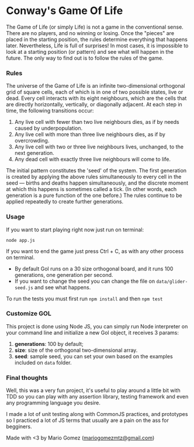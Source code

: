 Conway's Game Of Life
=====================

The Game of Life (or simply Life) is not a game in the conventional sense. There are no players, and no winning or losing. Once the "pieces" are placed in the starting position, the rules determine everything that happens later. Nevertheless, Life is full of surprises! In most cases, it is impossible to look at a starting position (or pattern) and see what will happen in the future. The only way to find out is to follow the rules of the game.

### Rules ###

The universe of the Game of Life is an infinite two-dimensional orthogonal grid of square cells, each of which is in one of two possible states, live or dead. Every cell interacts with its eight neighbours, which are the cells that are directly horizontally, vertically, or diagonally adjacent. At each step in time, the following transitions occur:

1. Any live cell with fewer than two live neighbours dies, as if by needs caused by underpopulation.
2. Any live cell with more than three live neighbours dies, as if by overcrowding.
3. Any live cell with two or three live neighbours lives, unchanged, to the next generation.
4. Any dead cell with exactly three live neighbours will come to life.

The initial pattern constitutes the 'seed' of the system. The first generation is created by applying the above rules simultaneously to every cell in the seed — births and deaths happen simultaneously, and the discrete moment at which this happens is sometimes called a tick. (In other words, each generation is a pure function of the one before.) The rules continue to be applied repeatedly to create further generations.

### Usage ###

If you want to start playing right now just run on terminal:

`node app.js`

If you want to end the game just press Ctrl + C, as with any other process on terminal.

* By default Gol runs on a 30 size orthogonal board, and it runs 100 generations, one generation per second.
* If you want to change the seed you can change the file on `data/glider-seed.js` and see what happens.

To run the tests you must first run `npm install` and then `npm test`

### Customize GOL ###

This project is done using Node JS, you can simply run Node interpreter on your command line and initialize a new Gol object, it receives 3 params:

1. **generations**: 100 by default;
2. **size**: size of the orthogonal two-dimensional array.
3. **seed**: sample seed, you can set your own based on the examples included on `data` folder.

### Final thoughts ###
Well, this was a very fun project, it's useful to play around a little bit with TDD so you can play with any assertion library, testing framework and even any programming language you desire.

I made a lot of unit testing along with CommonJS practices, and prototypes so I practiced a lot of JS terms that usually are a pain on the ass for begginers.

Made with <3 by Mario Gomez (mariogomezmtz@gmail.com)

